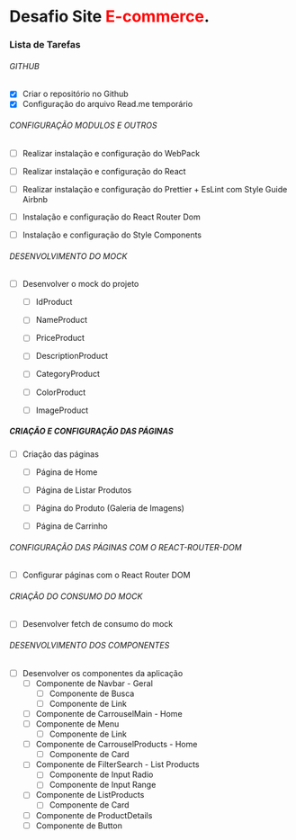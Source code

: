 # <b>Desafio Site <span style="color:red">E-commerce</span></b>.

### Lista de Tarefas

###### GITHUB
- [x] Criar o repositório no Github
- [x] Configuração do arquivo Read.me temporário

###### CONFIGURAÇÃO MODULOS E OUTROS
- [ ] Realizar instalação e configuração do WebPack
- [ ] Realizar instalação e configuração do React
- [ ] Realizar instalação e configuração do Prettier + EsLint com Style Guide Airbnb
- [ ] Instalação e configuração do React Router Dom
- [ ] Instalação e configuração do Style Components


###### DESENVOLVIMENTO DO MOCK
- [ ] Desenvolver o mock do projeto
	- [ ] IdProduct
	- [ ] NameProduct
	- [ ] PriceProduct
	- [ ] DescriptionProduct
	- [ ] CategoryProduct
	- [ ] ColorProduct
	- [ ] ImageProduct



##### CRIAÇÃO E CONFIGURAÇÃO DAS PÁGINAS
- [ ] Criação das páginas
	- [ ] Página de Home
	- [ ] Página de Listar Produtos
	- [ ] Página do Produto (Galeria de Imagens)
	- [ ] Página de Carrinho



###### CONFIGURAÇÃO DAS PÁGINAS COM O REACT-ROUTER-DOM
- [ ] Configurar páginas com o React Router DOM



###### CRIAÇÃO DO CONSUMO DO MOCK
- [ ] Desenvolver fetch de consumo do mock



###### DESENVOLVIMENTO DOS COMPONENTES
- [ ] Desenvolver os componentes da aplicação
	- [ ] Componente de Navbar - Geral
		- [ ] Componente de Busca
		- [ ] Componente de Link
	- [ ] Componente de CarrouselMain -  Home
	- [ ] Componente de Menu
		- [ ] Componente de Link
	- [ ] Componente de CarrouselProducts - Home
		- [ ] Componente de Card
	- [ ] Componente de FilterSearch - List Products
		- [ ] Componente de Input Radio
		- [ ] Componente de Input Range
	- [ ] Componente de ListProducts
		- [ ] Componente de Card 
	- [ ] Componente de ProductDetails
	- [ ] Componente de Button